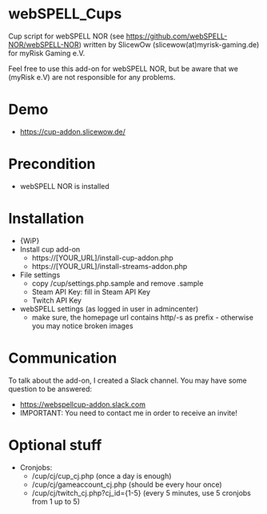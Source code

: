# webSPELL_Cups
Cup script for webSPELL NOR (see https://github.com/webSPELL-NOR/webSPELL-NOR) written by SlicewOw (slicewow(at)myrisk-gaming.de) for myRisk Gaming e.V.

Feel free to use this add-on for webSPELL NOR, but be aware that we (myRisk e.V) are not responsible for any problems.

# Demo

* https://cup-addon.slicewow.de/

# Precondition

* webSPELL NOR is installed

# Installation
* {WiP}
* Install cup add-on
    * https://[YOUR_URL]/install-cup-addon.php
    * https://[YOUR_URL]/install-streams-addon.php
* File settings
    * copy /cup/settings.php.sample and remove .sample
    * Steam API Key: fill in Steam API Key
    * Twitch API Key
* webSPELL settings (as logged in user in admincenter)
    * make sure, the homepage url contains http/-s as prefix - otherwise you may notice broken images

# Communication

To talk about the add-on, I created a Slack channel. You may have some question to be answered:

* https://webspellcup-addon.slack.com
* IMPORTANT: You need to contact me in order to receive an invite!

# Optional stuff

* Cronjobs: 
    * /cup/cj/cup_cj.php (once a day is enough)
    * /cup/cj/gameaccount_cj.php (should be every hour once)
    * /cup/cj/twitch_cj.php?cj_id={1-5} (every 5 minutes, use 5 cronjobs from 1 up to 5)

